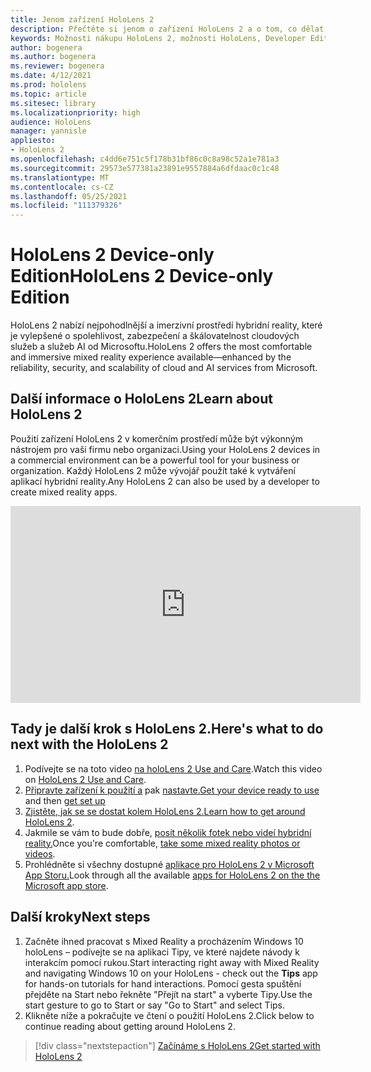 ```yaml
---
title: Jenom zařízení HoloLens 2
description: Přečtěte si jenom o zařízení HoloLens 2 a o tom, co dělat po získání vlastního zařízení.
keywords: Možnosti nákupu HoloLens 2, možnosti HoloLens, Developer Edition
author: bogenera
ms.author: bogenera
ms.reviewer: bogenera
ms.date: 4/12/2021
ms.prod: hololens
ms.topic: article
ms.sitesec: library
ms.localizationpriority: high
audience: HoloLens
manager: yannisle
appliesto:
- HoloLens 2
ms.openlocfilehash: c4dd6e751c5f178b31bf86c0c8a98c52a1e781a3
ms.sourcegitcommit: 29573e577381a23891e9557884a6dfdaac0c1c48
ms.translationtype: MT
ms.contentlocale: cs-CZ
ms.lasthandoff: 05/25/2021
ms.locfileid: "111379326"
---
```

# <a name="hololens-2-device-only-edition"></a><span data-ttu-id="3c682-104">HoloLens 2 Device-only Edition</span><span class="sxs-lookup"><span data-stu-id="3c682-104">HoloLens 2 Device-only Edition</span></span>

<span data-ttu-id="3c682-105">HoloLens 2 nabízí nejpohodlnější a imerzivní prostředí hybridní reality, které je vylepšené o spolehlivost, zabezpečení a škálovatelnost cloudových služeb a služeb AI od Microsoftu.</span><span class="sxs-lookup"><span data-stu-id="3c682-105">HoloLens 2 offers the most comfortable and immersive mixed reality experience available—enhanced by the reliability, security, and scalability of cloud and AI services from Microsoft.</span></span>

## <a name="learn-about-hololens-2"></a><span data-ttu-id="3c682-106">Další informace o HoloLens 2</span><span class="sxs-lookup"><span data-stu-id="3c682-106">Learn about HoloLens 2</span></span>
<span data-ttu-id="3c682-107">Použití zařízení HoloLens 2 v komerčním prostředí může být výkonným nástrojem pro vaši firmu nebo organizaci.</span><span class="sxs-lookup"><span data-stu-id="3c682-107">Using your HoloLens 2 devices in a commercial environment can be a powerful tool for your business or organization.</span></span> <span data-ttu-id="3c682-108">Každý HoloLens 2 může vývojář použít také k vytváření aplikací hybridní reality.</span><span class="sxs-lookup"><span data-stu-id="3c682-108">Any HoloLens 2 can also be used by a developer to create mixed reality apps.</span></span>

<iframe width="560" height="315" src="https://www.youtube.com/embed/XwOnHqiNAeU" frameborder="0" allow="accelerometer; autoplay; clipboard-write; encrypted-media; gyroscope; picture-in-picture" allowfullscreen></iframe>

## <a name="heres-what-to-do-next-with-the-hololens-2"></a><span data-ttu-id="3c682-109">Tady je další krok s HoloLens 2.</span><span class="sxs-lookup"><span data-stu-id="3c682-109">Here's what to do next with the HoloLens 2</span></span>

1. <span data-ttu-id="3c682-110">Podívejte se na toto video [na holoLens 2 Use and Care](https://docs.microsoft.com/hololens/hololens2-maintenance##HoloLens-2-Use-and-Care).</span><span class="sxs-lookup"><span data-stu-id="3c682-110">Watch this video on [HoloLens 2 Use and Care](https://docs.microsoft.com/hololens/hololens2-maintenance##HoloLens-2-Use-and-Care).</span></span>
1. <span data-ttu-id="3c682-111">[Připravte zařízení k použití a](https://docs.microsoft.com/hololens/hololens2-setup) pak [nastavte.](https://docs.microsoft.com/hololens/hololens2-start)</span><span class="sxs-lookup"><span data-stu-id="3c682-111">[Get your device ready to use](https://docs.microsoft.com/hololens/hololens2-setup) and then [get set up](https://docs.microsoft.com/hololens/hololens2-start)</span></span>
1. <span data-ttu-id="3c682-112">[Zjistěte, jak se se dostat kolem HoloLens 2.](https://docs.microsoft.com/hololens/holographic-home)</span><span class="sxs-lookup"><span data-stu-id="3c682-112">[Learn how to get around HoloLens 2](https://docs.microsoft.com/hololens/holographic-home).</span></span>
1. <span data-ttu-id="3c682-113">Jakmile se vám to bude dobře, [posít několik fotek nebo videí hybridní reality.](https://docs.microsoft.com/hololens/holographic-photos-and-videos)</span><span class="sxs-lookup"><span data-stu-id="3c682-113">Once you're comfortable, [take some mixed reality photos or videos](https://docs.microsoft.com/hololens/holographic-photos-and-videos).</span></span>
1. <span data-ttu-id="3c682-114">Prohlédněte si všechny dostupné [aplikace pro HoloLens 2 v Microsoft App Storu.](https://docs.microsoft.com/hololens/holographic-store-apps)</span><span class="sxs-lookup"><span data-stu-id="3c682-114">Look through all the available [apps for HoloLens 2 on the the Microsoft app store](https://docs.microsoft.com/hololens/holographic-store-apps).</span></span>

## <a name="next-steps"></a><span data-ttu-id="3c682-115">Další kroky</span><span class="sxs-lookup"><span data-stu-id="3c682-115">Next steps</span></span>

1. <span data-ttu-id="3c682-116">Začněte ihned pracovat s Mixed Reality a procházením Windows 10 holoLens – podívejte se  na aplikaci Tipy, ve které najdete návody k interakcím pomocí rukou.</span><span class="sxs-lookup"><span data-stu-id="3c682-116">Start interacting right away with Mixed Reality and navigating Windows 10 on your HoloLens - check out the **Tips** app for hands-on tutorials for hand interactions.</span></span> <span data-ttu-id="3c682-117">Pomocí gesta spuštění přejděte na Start nebo řekněte "Přejít na start" a vyberte Tipy.</span><span class="sxs-lookup"><span data-stu-id="3c682-117">Use the start gesture to go to Start or say "Go to Start" and select Tips.</span></span>
1. <span data-ttu-id="3c682-118">Klikněte níže a pokračujte ve čtení o použití HoloLens 2.</span><span class="sxs-lookup"><span data-stu-id="3c682-118">Click below to continue reading about getting around HoloLens 2.</span></span>

> [!div class="nextstepaction"]
> [<span data-ttu-id="3c682-119">Začínáme s HoloLens 2</span><span class="sxs-lookup"><span data-stu-id="3c682-119">Get started with HoloLens 2</span></span>](hololens2-basic-usage.md)